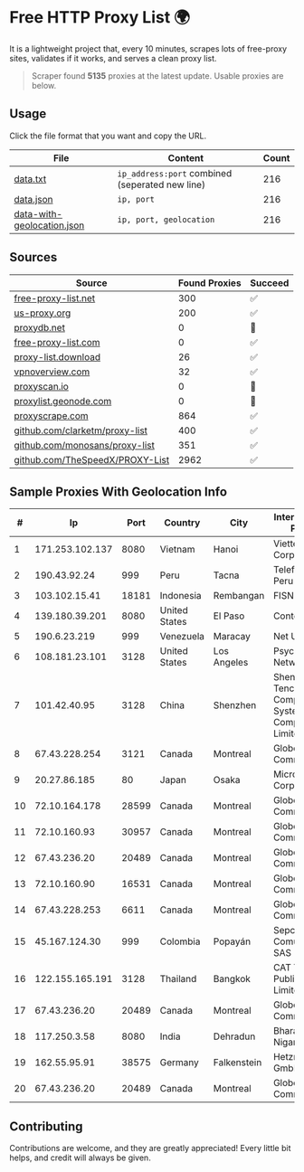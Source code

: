 
# Free HTTP Proxy List 🌍

It is a lightweight project that, every 10 minutes, scrapes lots of free-proxy sites, validates if it works, and serves a clean proxy list.


> Scraper found **5135** proxies at the latest update. Usable proxies are below.

## Usage

Click the file format that you want and copy the URL.


|File|Content|Count|
|----|-------|-----|
|[data.txt](https://raw.githubusercontent.com/themiralay/Proxy-List-World/master/data.txt)|`ip_address:port` combined (seperated new line)|216|
|[data.json](https://raw.githubusercontent.com/themiralay/Proxy-List-World/master/data.json)|`ip, port`|216|
|[data-with-geolocation.json](https://raw.githubusercontent.com/themiralay/Proxy-List-World/master/data-with-geolocation.json)|`ip, port, geolocation`|216|

## Sources

|Source|Found Proxies|Succeed|
|------|-------------|-------|
|[free-proxy-list.net](https://free-proxy-list.net)|300|✅|
|[us-proxy.org](https://www.us-proxy.org)|200|✅|
|[proxydb.net](http://proxydb.net)|0|🚫|
|[free-proxy-list.com](https://free-proxy-list.com/?page=&port=&type%5B%5D=http&type%5B%5D=https&up_time=0&search=Search)|0|✅|
|[proxy-list.download](https://www.proxy-list.download/HTTP)|26|✅|
|[vpnoverview.com](https://vpnoverview.com/privacy/anonymous-browsing/free-proxy-servers)|32|✅|
|[proxyscan.io](https://www.proxyscan.io)|0|🚫|
|[proxylist.geonode.com](https://proxylist.geonode.com/api/proxy-list?limit=300&page=1&sort_by=lastChecked&sort_type=desc&protocols=http,https)|0|🚫|
|[proxyscrape.com](https://api.proxyscrape.com/v2/?request=displayproxies&protocol=http&timeout=10000&country=all&ssl=all&anonymity=all)|864|✅|
|[github.com/clarketm/proxy-list](https://raw.githubusercontent.com/clarketm/proxy-list/master/proxy-list-raw.txt)|400|✅|
|[github.com/monosans/proxy-list](https://raw.githubusercontent.com/monosans/proxy-list/main/proxies/http.txt)|351|✅|
|[github.com/TheSpeedX/PROXY-List](https://raw.githubusercontent.com/TheSpeedX/PROXY-List/master/http.txt)|2962|✅|


## Sample Proxies With Geolocation Info

|#|Ip|Port|Country|City|Internet Service Provider|
|-|--|----|-------|----|-------------------------|
|1|171.253.102.137|8080|Vietnam|Hanoi|Viettel Corporation|
|2|190.43.92.24|999|Peru|Tacna|Telefonica Del Peru|
|3|103.102.15.41|18181|Indonesia|Rembangan|FISNET|
|4|139.180.39.201|8080|United States|El Paso|Conterra|
|5|190.6.23.219|999|Venezuela|Maracay|Net Uno|
|6|108.181.23.101|3128|United States|Los Angeles|Psychz Networks|
|7|101.42.40.95|3128|China|Shenzhen|Shenzhen Tencent Computer Systems Company Limited|
|8|67.43.228.254|3121|Canada|Montreal|GloboTech Communications|
|9|20.27.86.185|80|Japan|Osaka|Microsoft Corporation|
|10|72.10.164.178|28599|Canada|Montreal|GloboTech Communications|
|11|72.10.160.93|30957|Canada|Montreal|GloboTech Communications|
|12|67.43.236.20|20489|Canada|Montreal|GloboTech Communications|
|13|72.10.160.90|16531|Canada|Montreal|GloboTech Communications|
|14|67.43.228.253|6611|Canada|Montreal|GloboTech Communications|
|15|45.167.124.30|999|Colombia|Popayán|Sepcom Comunicaciones SAS|
|16|122.155.165.191|3128|Thailand|Bangkok|CAT Telecom Public Company Limited|
|17|67.43.236.20|20489|Canada|Montreal|GloboTech Communications|
|18|117.250.3.58|8080|India|Dehradun|Bharat Sanchar Nigam Ltd|
|19|162.55.95.91|38575|Germany|Falkenstein|Hetzner Online GmbH|
|20|67.43.236.20|20489|Canada|Montreal|GloboTech Communications|



## Contributing

Contributions are welcome, and they are greatly appreciated! Every
little bit helps, and credit will always be given.

